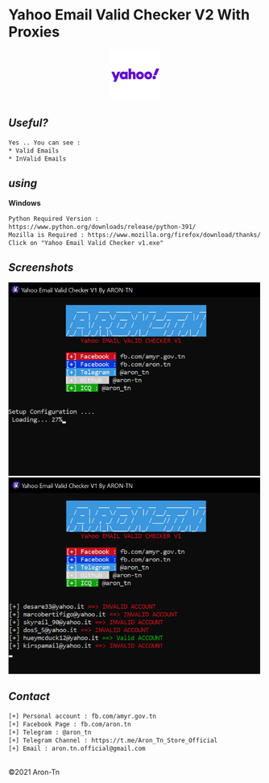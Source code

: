 # Yahoo Email Valid Checker V2 With Proxies
<p align="center">
  <img src="index.png" width="100"/>
</p>

*Useful?*
----
```
Yes .. You can see : 
* Valid Emails
* InValid Emails
```
*using*
----
**Windows**
```
Python Required Version : https://www.python.org/downloads/release/python-391/
Mozilla is Required : https://www.mozilla.org/firefox/download/thanks/
Click on "Yahoo Email Valid Checker v1.exe"
```

*Screenshots*
----

<p float="left">
  <img src="index0.png" width="500" />
  <img src="index1.png" width="500" /> 
</p>


*Contact*
----
```
[+] Personal account : fb.com/amyr.gov.tn
[+] Facebook Page : fb.com/aron.tn
[+] Telegram : @aron_tn
[+] Telegram Channel : https://t.me/Aron_Tn_Store_Official
[+] Email : aron.tn.official@gmail.com
```

<br>©2021 Aron-Tn
